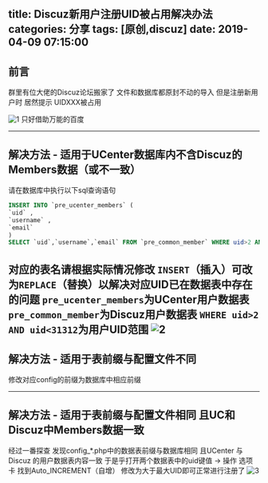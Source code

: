 title: Discuz新用户注册UID被占用解决办法
categories: 分享
tags: [原创,discuz]
date: 2019-04-09 07:15:00
---
## 前言
群里有位大佬的Discuz论坛搬家了 
文件和数据库都原封不动的导入
但是注册新用户时 居然提示 UIDXXX被占用
<!--more-->

![1](https://i.loli.net/2019/04/09/5cac4b18cac34.png)
只好借助万能的百度

-------
## 解决方法 - 适用于UCenter数据库内不含Discuz的Members数据（或不一致）
请在数据库中执行以下sql查询语句
```sql
INSERT INTO `pre_ucenter_members` (
`uid` ,
`username` ,
`email` 
) 
SELECT `uid`,`username`,`email` FROM `pre_common_member` WHERE uid>2 AND uid<31312
```
对应的表名请根据实际情况修改
```INSERT```（插入）可改为```REPLACE```（替换）以解决对应UID已在数据表中存在的问题
```pre_ucenter_members```为UCenter用户数据表
```pre_common_member```为Discuz用户数据表
```WHERE uid>2 AND uid<31312```为用户UID范围
![2](https://i.loli.net/2019/04/09/5cac4c8c4e5c5.png)
-------
## 解决方法 - 适用于表前缀与配置文件不同
修改对应config的前缀为数据库中相应前缀


-------
## 解决方法 - 适用于表前缀与配置文件相同 且UC和Discuz中Members数据一致
经过一番探查 
发现config_*.php中的数据表前缀与数据库相同
且UCenter 与 Discuz 的用户数据表内容一致
于是乎打开两个数据表中的uid键值 -> 操作 选项卡
找到Auto_INCREMENT（自增） 修改为大于最大UID即可正常进行注册了
![3](https://i.loli.net/2019/04/09/5cac4b186feed.png)